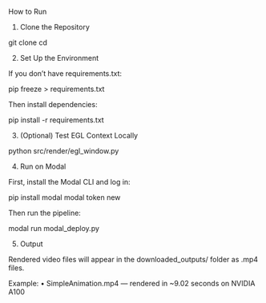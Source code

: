 How to Run

1. Clone the Repository

git clone <your-repo-url>
cd <repo-name>

2. Set Up the Environment

If you don’t have requirements.txt:

pip freeze > requirements.txt

Then install dependencies:

pip install -r requirements.txt

3. (Optional) Test EGL Context Locally

python src/render/egl_window.py

4. Run on Modal

First, install the Modal CLI and log in:

pip install modal
modal token new

Then run the pipeline:

modal run modal_deploy.py

5. Output

Rendered video files will appear in the downloaded_outputs/ folder as .mp4 files.

Example:
	•	SimpleAnimation.mp4 — rendered in ~9.02 seconds on NVIDIA A100


